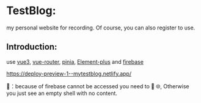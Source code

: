 # TestBlog:

my personal website for recording. Of course, you can also register to use.

## Introduction:

use [vue3](https://cn.vuejs.org/), [vue-router](https://router.vuejs.org/zh/), [pinia](https://pinia.vuejs.org/zh/), [Element-plus](https://element-plus.gitee.io/zh-CN/) and [firebase](https:firebase.google.com) 

https://deploy-preview-1--mytestblog.netlify.app/

🚧：because of firebase cannot be accessed you need to 🚀 🌐, Otherwise you just see an empty shell with no content.
